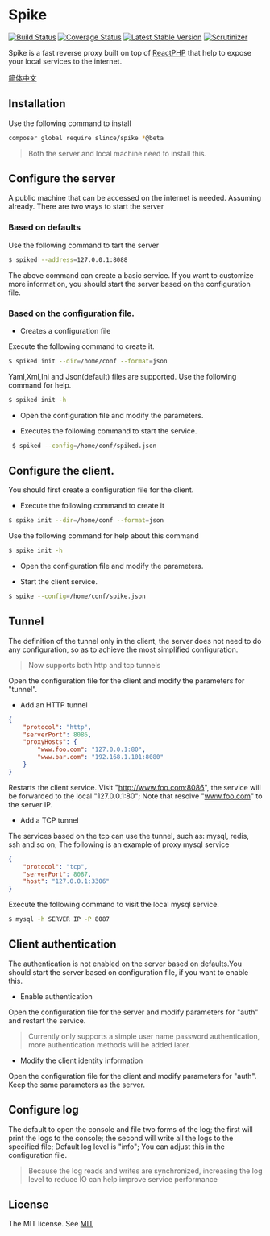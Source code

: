 # Spike

[![Build Status](https://img.shields.io/travis/slince/spike/master.svg?style=flat-square)](https://travis-ci.org/slince/spike)
[![Coverage Status](https://img.shields.io/codecov/c/github/slince/spike.svg?style=flat-square)](https://codecov.io/github/slince/spike)
[![Latest Stable Version](https://img.shields.io/packagist/v/slince/spike.svg?style=flat-square&label=stable)](https://packagist.org/packages/slince/spike)
[![Scrutinizer](https://img.shields.io/scrutinizer/g/slince/spike.svg?style=flat-square)](https://scrutinizer-ci.com/g/slince/spike/?branch=master)

Spike is a fast reverse proxy built on top of [ReactPHP](https://github.com/reactphp) that help to expose your local services to the internet.

[简体中文](./README-zh_CN.md)

## Installation

Use the following command to install


```bash
composer global require slince/spike *@beta
```

> Both the server and local machine need to install this.


## Configure the server

A public machine that can be accessed on the internet is needed. Assuming already. There are two ways to start the server
 
### Based on defaults

Use the following command to tart the server

```bash
$ spiked --address=127.0.0.1:8088
```

The above command can create a basic service. If you want to customize more information, you should start the server based on
the configuration file.

### Based on the configuration file.

- Creates a configuration file

Execute the following command to create it.

```bash
$ spiked init --dir=/home/conf --format=json
```

Yaml,Xml,Ini and Json(default) files are supported. Use the following command for help.


```bash
$ spiked init -h
```

- Open the configuration file and modify the parameters.

- Executes the following command to start the service.
 
```bash
 $ spiked --config=/home/conf/spiked.json
```

## Configure the client.

You should first create a configuration file for the client.

- Execute the following command to create it

```bash
$ spike init --dir=/home/conf --format=json
```
Use the following command for help about this command

```bash
$ spike init -h
```

- Open the configuration file and modify the parameters.

- Start the client service.
 
```bash
$ spike --config=/home/conf/spike.json
```


## Tunnel

The definition of the tunnel only in the client, the server does not need to do any configuration, so as to achieve the most simplified configuration.

> Now supports both http and tcp tunnels

Open the configuration file for the client and modify the parameters for "tunnel".
 
- Add an HTTP tunnel

```json
{
    "protocol": "http",
    "serverPort": 8086,
    "proxyHosts": {
        "www.foo.com": "127.0.0.1:80",
        "www.bar.com": "192.168.1.101:8080"
    }
}
```
Restarts the client service. Visit "http://www.foo.com:8086", the service will be forwarded to the local "127.0.0.1:80"; 
Note that resolve "www.foo.com" to the server IP.

- Add a TCP tunnel

The services based on the tcp can use the tunnel, such as: mysql, redis, ssh and so on; The following is an example of proxy mysql service

```json
{
    "protocol": "tcp",
    "serverPort": 8087,
    "host": "127.0.0.1:3306"
}
```

Execute the following command to visit the local mysql service.

```bash
$ mysql -h SERVER IP -P 8087
```

## Client authentication

The authentication is not enabled on the server based on defaults.You should start the server based on configuration file,
if you want to enable this.

- Enable authentication

Open the configuration file for the server and modify parameters for "auth" and restart the service.

> Currently only supports a simple user name password authentication, more authentication methods will be added later.

- Modify the client identity information

Open the configuration file for the client and modify parameters for "auth". Keep the same parameters as the server.


## Configure log

The default to open the console and file two forms of the log; the first will print the logs to the console; the second 
will write all the logs to the specified file;  Default log level is "info"; You can adjust this in the configuration file.

> Because the log reads and writes are synchronized, increasing the log level to reduce IO can help improve service performance

## License
 
The MIT license. See [MIT](https://opensource.org/licenses/MIT)